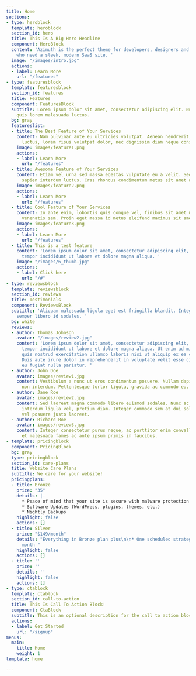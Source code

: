 ```yaml
---
title: Home
sections:
- type: heroblock
  template: heroblock
  section_id: hero
  title: This Is A Big Hero Headline
  component: HeroBlock
  content: 'Azimuth is the perfect theme for developers, designers and entrepreneurs
    who need a sleek, modern SaaS site. '
  image: "/images/intro.jpg"
  actions:
  - label: Learn More
    url: "/features"
- type: featuresblock
  template: featuresblock
  section_id: features
  title: Features
  component: FeaturesBlock
  subtitle: Lorem ipsum dolor sit amet, consectetur adipiscing elit. Nullam a metus
    quis lorem malesuada luctus.
  bg: gray
  featureslist:
  - title: The Best Feature of Your Services
    content: Nam pulvinar ante eu ultricies volutpat. Aenean hendrerit, eros sed aliquet
      luctus, lorem risus volutpat dolor, nec dignissim diam neque consequat ex.
    image: images/feature1.png
    actions:
    - label: Learn More
      url: "/features"
  - title: Awesome Feature of Your Services
    content: Etiam vel urna sed massa egestas vulputate eu a velit. Sed ut nisl nec
      sapien interdum luctus. Cras rhoncus condimentum metus sit amet auctor.
    image: images/feature2.png
    actions:
    - label: Learn More
      url: "/features"
  - title: Cool Feature of Your Services
    content: In ante enim, lobortis quis congue vel, finibus sit amet mi. Aenean quis
      venenatis sem. Proin eget massa id metus eleifend maximus sit amet nec urna.
    image: images/feature3.png
    actions:
    - label: Learn More
      url: "/features"
  - title: This is a test feature
    content: 'Lorem ipsum dolor sit amet, consectetur adipiscing elit, sed do eiusmod
      tempor incididunt ut labore et dolore magna aliqua. '
    image: "/images/6_thumb.jpg"
    actions:
    - label: Click here
      url: "/#"
- type: reviewsblock
  template: reviewsblock
  section_id: reviews
  title: Testimonials
  component: ReviewsBlock
  subtitle: 'Aliquam malesuada ligula eget est fringilla blandit. Integer finibus
    semper libero id sodales. '
  bg: white
  reviews:
  - author: Thomas Johnson
    avatar: "/images/review2.jpg"
    content: 'Lorem ipsum dolor sit amet, consectetur adipiscing elit, sed do eiusmod
      tempor incididunt ut labore et dolore magna aliqua. Ut enim ad minim veniam,
      quis nostrud exercitation ullamco laboris nisi ut aliquip ex ea commodo consequat.
      Duis aute irure dolor in reprehenderit in voluptate velit esse cillum dolore
      eu fugiat nulla pariatur. '
  - author: John Doe
    avatar: images/review1.jpg
    content: Vestibulum a nunc ut eros condimentum posuere. Nullam dapibus quis nunc
      non interdum. Pellentesque tortor ligula, gravida ac commodo eu.
  - author: Jane Roe
    avatar: images/review2.jpg
    content: Sed laoreet magna commodo libero euismod sodales. Nunc ac libero convallis,
      interdum ligula vel, pretium diam. Integer commodo sem at dui sollicitudin,
      vel posuere justo laoreet.
  - author: Richard Roe
    avatar: images/review3.jpg
    content: Integer consectetur purus neque, ac porttitor enim convallis vitae. Interdum
      et malesuada fames ac ante ipsum primis in faucibus.
- template: pricingblock
  component: PricingBlock
  bg: gray
  type: pricingblock
  section_id: care-plans
  title: Website Care Plans
  subtitle: We care for your website!
  pricingplans:
  - title: Bronze
    price: "35"
    details: |-
      * Peace of mind that your site is secure with malware protection
      * Software Updates (WordPress, plugins, themes, etc.)
      * Nightly Backups
    highlight: false
    actions: []
  - title: Silver
    price: "$149/month"
    details: "Everything in Bronze plan plus\n\n* One scheduled strategy session per
      month "
    highlight: false
    actions: []
  - title: ''
    price: ''
    details: ''
    highlight: false
    actions: []
- type: ctablock
  template: ctablock
  section_id: call-to-action
  title: This Is Call To Action Block!
  component: CtaBlock
  subtitle: This is an optional description for the call to action block.
  actions:
  - label: Get Started
    url: "/signup"
menus:
  main:
    title: Home
    weight: 1
template: home

---
```

